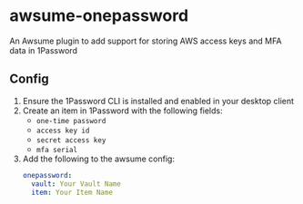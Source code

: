 # awsume-onepassword

An Awsume plugin to add support for storing AWS access keys and MFA data in 1Password

## Config

1. Ensure the 1Password CLI is installed and enabled in your desktop client
2. Create an item in 1Password with the following fields:
   * `one-time password`
   * `access key id`
   * `secret access key`
   * `mfa serial` 
3. Add the following to the awsume config:
    ```yaml
    onepassword:
      vault: Your Vault Name
      item: Your Item Name
    ```
